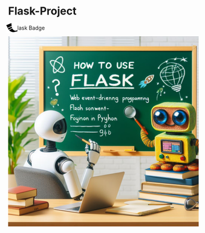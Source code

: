 # Flask-Project

<div style="position: relative; display: inline-block;">
    <img src="https://img.shields.io/badge/Flask-FFD700?logo=flask&logoColor=black" alt="Flask Badge">
    <img src="https://raw.githubusercontent.com/simple-icons/simple-icons/develop/icons/flask.svg" 
         alt="Flask Logo" 
         style="position: absolute; top: 50%; left: 10%; transform: translate(-50%, -50%); width: 30px; height: 30px;">
</div>


![image](assets/Flask.jpeg)